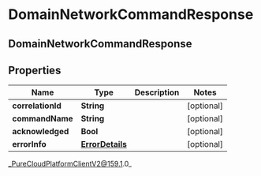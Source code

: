 # DomainNetworkCommandResponse

## DomainNetworkCommandResponse

## Properties

|Name | Type | Description | Notes|
|------------ | ------------- | ------------- | -------------|
| **correlationId** | **String** |  | [optional] |
| **commandName** | **String** |  | [optional] |
| **acknowledged** | **Bool** |  | [optional] |
| **errorInfo** | [**ErrorDetails**](ErrorDetails) |  | [optional] |



_PureCloudPlatformClientV2@159.1.0_
